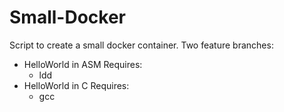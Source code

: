 # Small-Docker
Script to create a small docker container.
Two feature branches:
* HelloWorld in ASM
  Requires:
  * ldd
* HelloWorld in C
  Requires:
  * gcc
